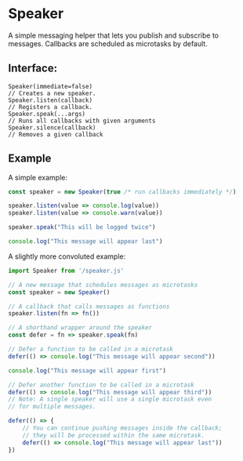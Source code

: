 # Speaker

A simple messaging helper that lets you publish and subscribe to messages.
Callbacks are scheduled as microtasks by default.

## Interface:

```
Speaker(immediate=false)
// Creates a new speaker.
Speaker.listen(callback)
// Registers a callback.
Speaker.speak(...args)
// Runs all callbacks with given arguments
Speaker.silence(callback)
// Removes a given callback
```

## Example

A simple example:

```js
const speaker = new Speaker(true /* run callbacks immediately */)

speaker.listen(value => console.log(value))
speaker.listen(value => console.warn(value))

speaker.speak("This will be logged twice")

console.log("This message will appear last")
```

A slightly more convoluted example:

```js
import Speaker from '/speaker.js'

// A new message that schedules messages as microtasks
const speaker = new Speaker()

// A callback that calls messages as functions
speaker.listen(fn => fn())

// A shorthand wrapper around the speaker
const defer = fn => speaker.speak(fn)

// Defer a function to be called in a microtask
defer(() => console.log("This message will appear second"))

console.log("This message will appear first")

// Defer another function to be called in a microtask
defer(() => console.log("This message will appear third"))
// Note: A single speaker will use a single microtask even
// for multiple messages.

defer(() => {
	// You can continue pushing messages inside the callback;
	// they will be processed within the same microtask.
	defer(() => console.log("This message will appear last"))
})
```
